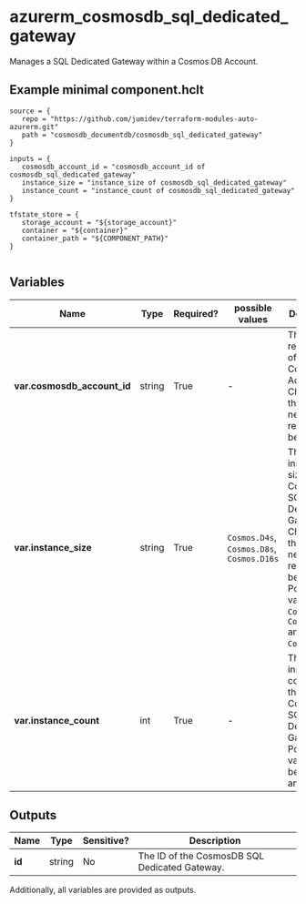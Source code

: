 # azurerm_cosmosdb_sql_dedicated_gateway

Manages a SQL Dedicated Gateway within a Cosmos DB Account.

## Example minimal component.hclt

```hcl
source = {
   repo = "https://github.com/jumidev/terraform-modules-auto-azurerm.git" 
   path = "cosmosdb_documentdb/cosmosdb_sql_dedicated_gateway" 
}

inputs = {
   cosmosdb_account_id = "cosmosdb_account_id of cosmosdb_sql_dedicated_gateway" 
   instance_size = "instance_size of cosmosdb_sql_dedicated_gateway" 
   instance_count = "instance_count of cosmosdb_sql_dedicated_gateway" 
}

tfstate_store = {
   storage_account = "${storage_account}" 
   container = "${container}" 
   container_path = "${COMPONENT_PATH}" 
}


```

## Variables

| Name | Type | Required? |  possible values |  Description |
| ---- | ---- | --------- |  ----------- | ----------- |
| **var.cosmosdb_account_id** | string | True | -  |  The resource ID of the CosmosDB Account. Changing this forces a new resource to be created. | 
| **var.instance_size** | string | True | `Cosmos.D4s`, `Cosmos.D8s`, `Cosmos.D16s`  |  The instance size for the CosmosDB SQL Dedicated Gateway. Changing this forces a new resource to be created. Possible values are `Cosmos.D4s`, `Cosmos.D8s` and `Cosmos.D16s`. | 
| **var.instance_count** | int | True | -  |  The instance count for the CosmosDB SQL Dedicated Gateway. Possible value is between `1` and `5`. | 



## Outputs

| Name | Type | Sensitive? | Description |
| ---- | ---- | --------- | --------- |
| **id** | string | No  | The ID of the CosmosDB SQL Dedicated Gateway. | 

Additionally, all variables are provided as outputs.
